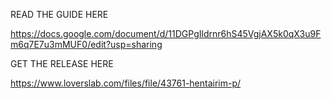 READ THE GUIDE HERE 

https://docs.google.com/document/d/11DGPgIldrnr6hS45VgjAX5k0qX3u9Fm6q7E7u3mMUF0/edit?usp=sharing


GET THE RELEASE HERE

https://www.loverslab.com/files/file/43761-hentairim-p/
